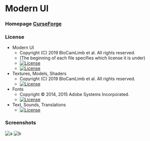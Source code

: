 # Modern UI
### Homepage [CurseForge](https://www.curseforge.com/minecraft/mc-mods/modern-ui)
### License
* Modern UI
  - Copyright (C) 2019 BloCamLimb et al. All rights reserved. 
  - (The beginning of each file specifies which license it is under)
  - [![License](https://img.shields.io/badge/License-GPLv3-blue.svg?style=flat-square)](https://raw.githubusercontent.com/BloCamLimb/ModernUI/1.15/LICENSE)
  - [![License](https://img.shields.io/badge/License-LGPLv3-lightblue.svg?style=flat-square)](https://www.gnu.org/licenses/lgpl-3.0.en.html)
* Textures, Models, Shaders
  - Copyright (C) 2019 BloCamLimb et al. All rights reserved. 
  - [![License](https://img.shields.io/badge/License-CC%20BY--NC--SA%204.0-yellow.svg?style=flat-square)](https://creativecommons.org/licenses/by-nc-sa/4.0/)
* Fonts
  - Copyright © 2014, 2015 Adobe Systems Incorporated.
  - [![License](https://img.shields.io/badge/License-OFL-pink.svg?style=flat-square)](http://scripts.sil.org/OFL)
* Text, Sounds, Translations
  - [![License](https://img.shields.io/badge/License-No%20Restriction-green.svg?style=flat-square)](https://creativecommons.org/publicdomain/zero/1.0/)
### Screenshots
![a](https://i.loli.net/2020/05/15/fYAow29d4JtqaGu.png)
![b](https://i.loli.net/2020/04/10/LDBFc1qo5wtnS8u.png)
